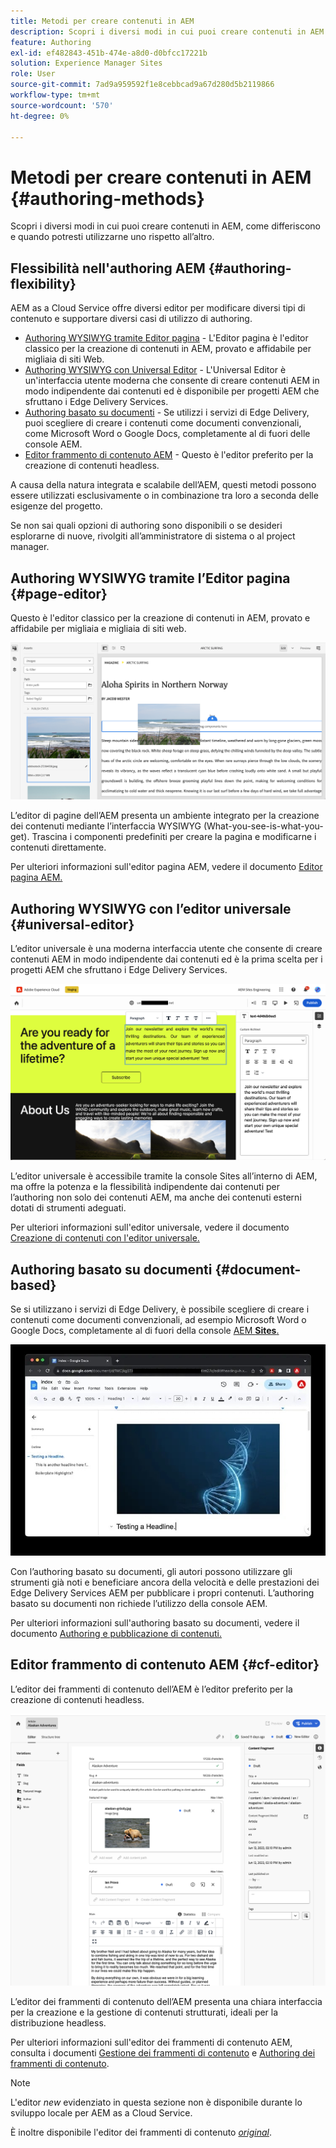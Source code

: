 ```yaml
---
title: Metodi per creare contenuti in AEM
description: Scopri i diversi modi in cui puoi creare contenuti in AEM e le loro differenze.
feature: Authoring
exl-id: ef482843-451b-474e-a8d0-d0bfcc17221b
solution: Experience Manager Sites
role: User
source-git-commit: 7ad9a959592f1e8cebbcad9a67d280d5b2119866
workflow-type: tm+mt
source-wordcount: '570'
ht-degree: 0%

---
```


# Metodi per creare contenuti in AEM {#authoring-methods}

Scopri i diversi modi in cui puoi creare contenuti in AEM, come differiscono e quando potresti utilizzarne uno rispetto all’altro.

## Flessibilità nell&#39;authoring AEM {#authoring-flexibility}

AEM as a Cloud Service offre diversi editor per modificare diversi tipi di contenuto e supportare diversi casi di utilizzo di authoring.

* [Authoring WYSIWYG tramite Editor pagina](#page-editor) - L&#39;Editor pagina è l&#39;editor classico per la creazione di contenuti in AEM, provato e affidabile per migliaia di siti Web.
* [Authoring WYSIWYG con Universal Editor](#universal-editor) - L&#39;Universal Editor è un&#39;interfaccia utente moderna che consente di creare contenuti AEM in modo indipendente dai contenuti ed è disponibile per progetti AEM che sfruttano i Edge Delivery Services.
* [Authoring basato su documenti](#document-based) - Se utilizzi i servizi di Edge Delivery, puoi scegliere di creare i contenuti come documenti convenzionali, come Microsoft Word o Google Docs, completamente al di fuori delle console AEM.
* [Editor frammento di contenuto AEM](#cf-editor) - Questo è l&#39;editor preferito per la creazione di contenuti headless.

A causa della natura integrata e scalabile dell’AEM, questi metodi possono essere utilizzati esclusivamente o in combinazione tra loro a seconda delle esigenze del progetto.

Se non sai quali opzioni di authoring sono disponibili o se desideri esplorarne di nuove, rivolgiti all’amministratore di sistema o al project manager.

## Authoring WYSIWYG tramite l’Editor pagina {#page-editor}

Questo è l&#39;editor classico per la creazione di contenuti in AEM, provato e affidabile per migliaia e migliaia di siti web.

![Editor pagina AEM](assets/authoring-methods-page-editor.png)

L’editor di pagine dell’AEM presenta un ambiente integrato per la creazione dei contenuti mediante l’interfaccia WYSIWYG (What-you-see-is-what-you-get). Trascina i componenti predefiniti per creare la pagina e modificarne i contenuti direttamente.

Per ulteriori informazioni sull&#39;editor pagina AEM, vedere il documento [Editor pagina AEM.](/help/sites-cloud/authoring/page-editor/introduction.md)

## Authoring WYSIWYG con l’editor universale {#universal-editor}

L’editor universale è una moderna interfaccia utente che consente di creare contenuti AEM in modo indipendente dai contenuti ed è la prima scelta per i progetti AEM che sfruttano i Edge Delivery Services.

![L’editor universale](assets/authoring-methods-ue.png)

L’editor universale è accessibile tramite la console Sites all’interno di AEM, ma offre la potenza e la flessibilità indipendente dai contenuti per l’authoring non solo dei contenuti AEM, ma anche dei contenuti esterni dotati di strumenti adeguati.

Per ulteriori informazioni sull&#39;editor universale, vedere il documento [Creazione di contenuti con l&#39;editor universale.](/help/sites-cloud/authoring/universal-editor/authoring.md)

## Authoring basato su documenti  {#document-based}

Se si utilizzano i servizi di Edge Delivery, è possibile scegliere di creare i contenuti come documenti convenzionali, ad esempio Microsoft Word o Google Docs, completamente al di fuori della console [AEM **Sites**.](/help/sites-cloud/authoring/sites-console/introduction.md)

![Modifica di contenuti basati su documenti](assets/authoring-methods-document.jpg)

Con l’authoring basato su documenti, gli autori possono utilizzare gli strumenti già noti e beneficiare ancora della velocità e delle prestazioni dei Edge Delivery Services AEM per pubblicare i propri contenuti. L’authoring basato su documenti non richiede l’utilizzo della console AEM.

Per ulteriori informazioni sull&#39;authoring basato su documenti, vedere il documento [Authoring e pubblicazione di contenuti.](/help/edge/docs/authoring.md)

## Editor frammento di contenuto AEM {#cf-editor}

L’editor dei frammenti di contenuto dell’AEM è l’editor preferito per la creazione di contenuti headless.

![Editor frammento di contenuto AEM](assets/authoring-methods-cf-editor.png)

L’editor dei frammenti di contenuto dell’AEM presenta una chiara interfaccia per la creazione e la gestione di contenuti strutturati, ideali per la distribuzione headless.

Per ulteriori informazioni sull&#39;editor dei frammenti di contenuto AEM, consulta i documenti [Gestione dei frammenti di contenuto](/help/sites-cloud/administering/content-fragments/managing.md) e [Authoring dei frammenti di contenuto](/help/sites-cloud/administering/content-fragments/managing.md).

>[!NOTE]
>
>L&#39;editor *new* evidenziato in questa sezione non è disponibile durante lo sviluppo locale per AEM as a Cloud Service.
>
>È inoltre disponibile l&#39;editor dei frammenti di contenuto [*original*](/help/assets/content-fragments/content-fragments-variations.md).
